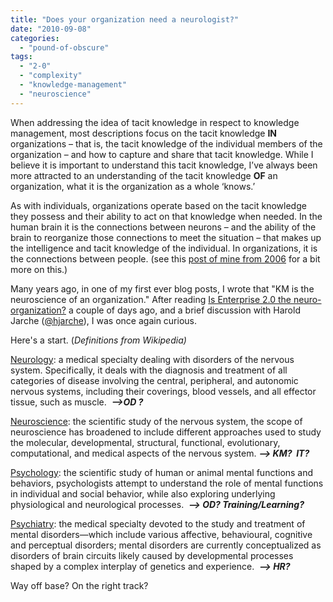 ```yaml
---
title: "Does your organization need a neurologist?"
date: "2010-09-08"
categories: 
  - "pound-of-obscure"
tags: 
  - "2-0"
  - "complexity"
  - "knowledge-management"
  - "neuroscience"
---
```


When addressing the idea of tacit knowledge in respect to knowledge management, most descriptions focus on the tacit knowledge **IN** organizations – that is, the tacit knowledge of the individual members of the organization – and how to capture and share that tacit knowledge. While I believe it is important to understand this tacit knowledge, I’ve always been more attracted to an understanding of the tacit knowledge **OF** an organization, what it is the organization as a whole ‘knows.’

As with individuals, organizations operate based on the tacit knowledge they possess and their ability to act on that knowledge when needed. In the human brain it is the connections between neurons – and the ability of the brain to reorganize those connections to meet the situation – that makes up the intelligence and tacit knowledge of the individual. In organizations, it is the connections between people. (see this [post of mine from 2006](http://nsl.gbrettmiller.com/2006/the-tacit-knowledge-of-not-in-organizations) for a bit more on this.)

Many years ago, in one of my first ever blog posts, I wrote that "KM is the neuroscience of an organization." After reading [Is Enterprise 2.0 the neuro-organization?](http://www.boostzone.fr/is-enterprise-2-0-the-neuro-organization-3/) a couple of days ago, and a brief discussion with Harold Jarche ([@hjarche](http://twitter.com/hjarche)), I was once again curious.

Here's a start. (_Definitions from Wikipedia)_

[Neurology](http://en.wikipedia.org/wiki/Neurology): a medical specialty dealing with disorders of the nervous system. Specifically, it deals with the diagnosis and treatment of all categories of disease involving the central, peripheral, and autonomic nervous systems, including their coverings, blood vessels, and all effector tissue, such as muscle.  **_\-->OD ?_**

[Neuroscience](http://en.wikipedia.org/wiki/Neuroscience): the scientific study of the nervous system, the scope of neuroscience has broadened to include different approaches used to study the molecular, developmental, structural, functional, evolutionary, computational, and medical aspects of the nervous system. **_\--> KM?  IT?_**

[Psychology](http://en.wikipedia.org/wiki/Psychology): the scientific study of human or animal mental functions and behaviors, psychologists attempt to understand the role of mental functions in individual and social behavior, while also exploring underlying physiological and neurological processes.  **_\--> OD? Training/Learning?_**

[Psychiatry](http://en.wikipedia.org/wiki/Psychiatry): the medical specialty devoted to the study and treatment of mental disorders—which include various affective, behavioural, cognitive and perceptual disorders; mental disorders are currently conceptualized as disorders of brain circuits likely caused by developmental processes shaped by a complex interplay of genetics and experience.  **_\--> HR?_**

Way off base? On the right track?
